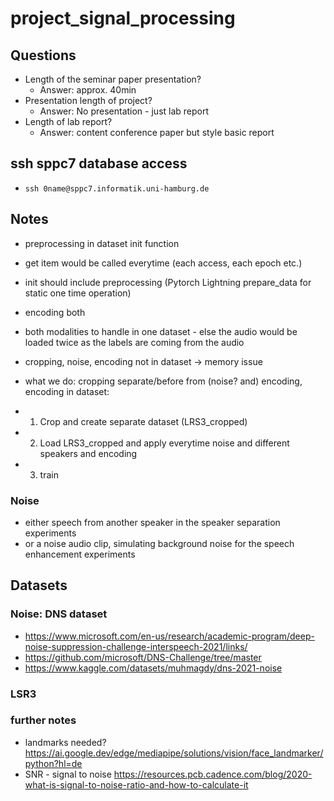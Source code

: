 # project_signal_processing

## Questions

- Length of the seminar paper presentation?
  - Answer: approx. 40min
- Presentation length of project?
  - Answer: No presentation - just lab report
- Length of lab report?
  - Answer: content conference paper but style basic report

## ssh sppc7 database access

- `ssh 0name@sppc7.informatik.uni-hamburg.de`

## Notes 

- preprocessing in dataset init function
- get item would be called everytime (each access, each epoch etc.)


- init should include preprocessing (Pytorch Lightning prepare_data for static one time operation)
- encoding both
- both modalities to handle in one dataset - else the audio would be loaded twice as the labels are coming from the audio

- cropping, noise, encoding not in dataset -> memory issue


- what we do: cropping separate/before from (noise? and) encoding, encoding in dataset:
- 1. Crop and create separate dataset (LRS3_cropped)
- 2. Load LRS3_cropped and apply everytime noise and different speakers and encoding
- 3. train

### Noise
- either speech from another speaker in the speaker separation experiments
- or a noise audio clip, simulating background noise for the speech enhancement experiments

## Datasets

### Noise: DNS dataset 
- https://www.microsoft.com/en-us/research/academic-program/deep-noise-suppression-challenge-interspeech-2021/links/
- https://github.com/microsoft/DNS-Challenge/tree/master
- https://www.kaggle.com/datasets/muhmagdy/dns-2021-noise

### LSR3



### further notes
- landmarks needed? https://ai.google.dev/edge/mediapipe/solutions/vision/face_landmarker/python?hl=de
- SNR - signal to noise https://resources.pcb.cadence.com/blog/2020-what-is-signal-to-noise-ratio-and-how-to-calculate-it